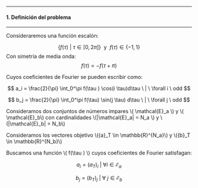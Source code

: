 
<!-- --------------------- -->
<section>

<section>
<p style="padding-top:200px"></p>
</section>

<hr>
<h4> 1. Definición del problema</h4>
<hr>

<section>

<p>Consideraremos una función escalón:</p>

$$ \{ f(\tau) \ | \ \tau \in [0,2\pi]\} \  \text{ y } \ f(\tau) \in \{-1,1\}$$
Con simetría de media onda:
$$ f(\tau) = -f(\tau+\pi) $$
</section>
<!-- --------------------- -->
<section>

<p>Cuyos coeficientes de Fourier se pueden escribir como:</p>

$$ 
a_i = \frac{2}{\pi} \int_0^\pi f(\tau ) \cos(i \tau)d\tau \ | \ \forall i \ odd 
$$

$$
b_j = \frac{2}{\pi} \int_0^\pi f(\tau)  \sin(j \tau) d\tau \ | \ \forall j \ odd 
$$
</section>
<!-- --------------------- -->
<section>


<p>Consideramos dos conjuntos de números impares \( \mathcal{E}_a \) y \( \mathcal{E}_b\) con cardinalidades \(|\mathcal{E}_a| = N_a \) y  \(|\mathcal{E}_b| = N_b\)</p>
<p>Consideramos los vectores objetivo \({a}_T  \in \mathbb{R}^{N_a}\) y \({b}_T  \in \mathbb{R}^{N_b}\)</p>
<p> Buscamos una función  \( f(\tau ) \)  cuyos coeficientes de Fourier satisfagan: </p>

$$
a_i = ({a}_T)_i \ | \  \forall i \in \mathcal{E}_a 
$$

$$
b_j = ({b}_T)_j \ | \  \forall \ j \in \mathcal{E}_b
$$

</section>
<!-- --------------------- -->
</section>
 
